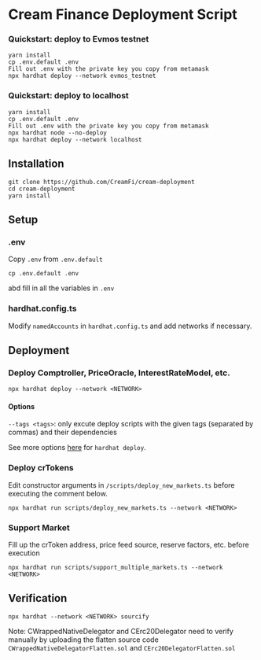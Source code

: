 # Cream Finance Deployment Script
### Quickstart: deploy to Evmos testnet
```
yarn install
cp .env.default .env
Fill out .env with the private key you copy from metamask
npx hardhat deploy --network evmos_testnet
```

### Quickstart: deploy to localhost
```
yarn install
cp .env.default .env
Fill out .env with the private key you copy from metamask
npx hardhat node --no-deploy
npx hardhat deploy --network localhost
```

## Installation

    git clone https://github.com/CreamFi/cream-deployment
    cd cream-deployment
    yarn install

## Setup

### .env
Copy `.env` from `.env.default`

    cp .env.default .env

abd fill in all the variables in `.env`

### hardhat.config.ts
Modify `namedAccounts` in `hardhat.config.ts` and add networks if necessary.

## Deployment
### Deploy Comptroller, PriceOracle, InterestRateModel, etc.

    npx hardhat deploy --network <NETWORK>

#### Options

`--tags <tags>`: only excute deploy scripts with the given tags (separated by commas) and their dependencies

See more options [here](https://github.com/wighawag/hardhat-deploy#1-hardhat-deploy) for `hardhat deploy`.

### Deploy crTokens
Edit constructor arguments in `/scripts/deploy_new_markets.ts` before executing the comment below.

    npx hardhat run scripts/deploy_new_markets.ts --network <NETWORK>

### Support Market
Fill up the crToken address, price feed source, reserve factors, etc. before execution

    npx hardhat run scripts/support_multiple_markets.ts --network <NETWORK>


## Verification

    npx hardhat --network <NETWORK> sourcify

Note: CWrappedNativeDelegator and CErc20Delegator need to verify manually by uploading the flatten source code `CWrappedNativeDelegatorFlatten.sol` and `CErc20DelegatorFlatten.sol`
